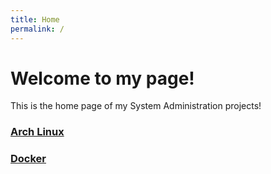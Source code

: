 ```yaml
---
title: Home
permalink: /
---
```


# Welcome to my page!

This is the home page of my System Administration projects!

### [Arch Linux](https://cness6140.github.io/archlinux)
### [Docker](https://cness6140.github.io/docker)
  